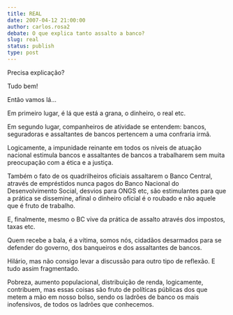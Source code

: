 ```yaml
---
title: REAL
date: 2007-04-12 21:00:00
author: carlos.rosa2
debate: O que explica tanto assalto a banco?
slug: real
status: publish 
type: post
---
```


Precisa explicação?  

Tudo bem!  

Então vamos lá...  

Em primeiro lugar, é lá que está a grana, o dinheiro, o real etc.  

Em segundo lugar, companheiros de atividade se entendem: bancos, seguradoras e assaltantes de bancos pertencem a uma confraria irmã.  

Logicamente, a impunidade reinante em todos os níveis de atuação nacional estimula bancos e assaltantes de bancos a trabalharem sem muita preocupação com a ética e a justiça.  

Também o fato de os quadrilheiros oficiais assaltarem o Banco Central, através de empréstidos nunca pagos do Banco Nacional do Desenvolvimento Social, desvios para ONGS etc, são estimulantes para que a prática se dissemine, afinal o dinheiro oficial é o roubado e não aquele que é fruto de trabalho.  

E, finalmente, mesmo o BC vive da prática de assalto através dos impostos, taxas etc.  

Quem recebe a bala, é a vítima, somos nós, cidadãos desarmados para se defender do governo, dos banqueiros e dos assaltantes de bancos.  

Hilário, mas não consigo levar a discussão para outro tipo de reflexão. E tudo assim fragmentado.  

Pobreza, aumento populacional, distribuição de renda, logicamente, contribuem, mas essas coisas são fruto de políticas públicas dos que metem a mão em nosso bolso, sendo os ladrões de banco os mais inofensivos, de todos os ladrões que conhecemos.
